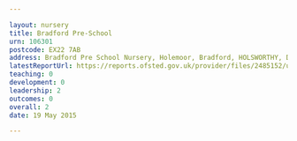 ```yaml
---

layout: nursery
title: Bradford Pre-School
urn: 106301
postcode: EX22 7AB
address: Bradford Pre School Nursery, Holemoor, Bradford, HOLSWORTHY, Devon, EX22 7AB
latestReportUrl: https://reports.ofsted.gov.uk/provider/files/2485152/urn/106301.pdf
teaching: 0
development: 0
leadership: 2
outcomes: 0
overall: 2
date: 19 May 2015

---
```

